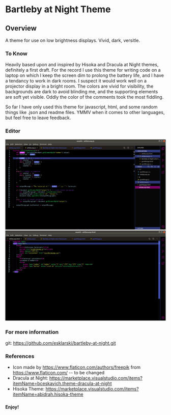 # Bartleby at Night Theme

## Overview
A theme for use on low brightness displays. Vivid, dark, versitle.

### To Know
Heavily based upon and inspired by Hisoka and Dracula at Night themes, definitely a first draft. For the record I use this theme for writing code on a laptop on which I keep the screen dim to prolong the battery life, and I have a tendancy to work in dark rooms. I suspect it would work well on a projector display in a bright room. The colors are vivid for visibility, the backgrounds are dark to avoid blinding me, and the supporting elements are soft yet visible. Oddly the color of the comments took the most fiddling.

So far I have only used this theme for javascript, html, and some random things like .json and readme files. YMMV when it comes to other languages, but feel free to leave feedback.

### Editor
![Preview of the editor 1](https://raw.githubusercontent.com/esklarski/bartleby-at-night/master/images/bartleby-at-night-screenshot-1.png)
![Preview of the editor 2](https://raw.githubusercontent.com/esklarski/bartleby-at-night/master/images/bartleby-at-night-screenshot-2.png)

### For more information
git: https://github.com/esklarski/bartleby-at-night.git

### References
- Icon made by https://www.flaticon.com/authors/freepik from https://www.flaticon.com/
-- to be changed
- Dracula at Night: https://marketplace.visualstudio.com/items?itemName=bceskavich.theme-dracula-at-night
- Hisoka Theme: https://marketplace.visualstudio.com/items?itemName=abidrah.hisoka-theme

###
**Enjoy!**